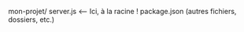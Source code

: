 mon-projet/
  server.js        <-- Ici, à la racine !
  package.json
  (autres fichiers, dossiers, etc.)

